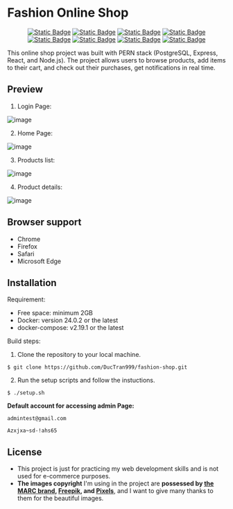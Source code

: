 # Fashion Online Shop

<p align="center">
  <a href="https://nodejs.org/en"><img alt="Static Badge" src="https://img.shields.io/badge/node_js-v18.16.1-jade?logo=nodedotjs"></a>
  <a href="https://www.npmjs.com/package/react"><img alt="Static Badge" src="https://img.shields.io/badge/react-v18.2.0-blue?logo=react"></a>
  <a href="https://www.npmjs.com/package/pg"><img alt="Static Badge" src="https://img.shields.io/badge/postgreSQL-v15.3-blue?logo=postgresql&logoColor=f5f5f5"></a>
  <a href="https://www.npmjs.com/package/redis"><img alt="Static Badge" src="https://img.shields.io/badge/redis-v7.2-red?logo=redis&logoColor=f5f5f5"></a>
  <a href="https://www.npmjs.com/package/@reduxjs/toolkit"><img alt="Static Badge" src="https://img.shields.io/badge/redux--toolkit-v1.9.5-purple?logo=redux"></a>
  <a href="https://react-bootstrap.netlify.app/docs/getting-started/introduction"><img alt="Static Badge" src="https://img.shields.io/badge/react--bootstrap-v2.7.4-navy?logo=bootstrap&logoColor=f5f5f5"></a>
  <a href="https://www.docker.com/"><img alt="Static Badge" src="https://img.shields.io/badge/docker--compose-v2.19.1-blue?logo=docker"></a>
    <a href="https://https://www.npmjs.com/package/socket.io"><img alt="Static Badge" src="https://img.shields.io/badge/socket.io-v6.7.2-jade?logo=socket.io"></a>
</p>
This online shop project was built with PERN stack (PostgreSQL, Express, React, and Node.js). The project allows users to browse products, add items to their cart, and check out their purchases, get notifications in real time.

## Preview

1. Login Page:

![image](https://github.com/DucTran999/fashion-shop/assets/124438914/c5cdf8c6-4734-451a-bee8-4e20cedb073b)

2. Home Page:

![image](https://github.com/DucTran999/fashion-shop/assets/74949792/44a5b880-15fe-4d4d-81d0-b3a77573d148)

3. Products list:

![image](https://github.com/DucTran999/fashion-shop/assets/74949792/9bbbb091-b54e-4e31-8a4b-f03043fe2050)

4. Product details:

![image](https://github.com/DucTran999/fashion-shop/assets/124438914/58e9bdff-edb8-44b7-8821-ddc88631153b)

## Browser support

- Chrome
- Firefox
- Safari
- Microsoft Edge

## Installation

Requirement:

- Free space: minimum 2GB
- Docker: version 24.0.2 or the latest
- docker-compose: v2.19.1 or the latest

Build steps:

1. Clone the repository to your local machine.

```
$ git clone https://github.com/DucTran999/fashion-shop.git
```

2. Run the setup scripts and follow the instuctions.

```
$ ./setup.sh
```

**Default account for accessing admin Page:**

```
admintest@gmail.com
```

```
Azxjxa~sd-!ahs65
```

## License

- This project is just for practicing my web development skills and is not used for e-commerce purposes.
- **The images copyright** I'm using in the project are **possessed by [the MARC brand], [Freepik], and [Pixels]**, and I want to give many thanks to them for the beautiful images.

[the MARC brand]: https://marc.com.vn/
[Freepik]: https://www.freepik.com/search?format=search&query=fashion&type=photo
[Pixels]: https://www.pexels.com/vi-vn/tim-kiem/model/

